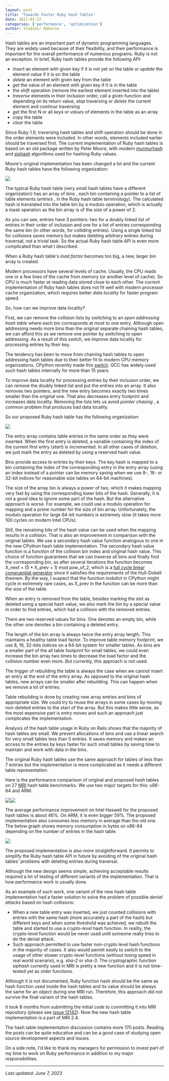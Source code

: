 ```yaml
---
layout: post
title: "Towards Faster Ruby Hash Tables"
date: 2017-02-27
categories: ['performance', 'optimization']
author: Vladimir Makarov
---
```


Hash tables are an important part of dynamic programming languages. They are widely used because of their flexibility, and their performance is important for the overall performance of numerous programs. Ruby is not an exception. In brief, Ruby hash tables provide the following API:
  * _insert_ an element with given key if it is not yet on the table or _update_ the element value if it is on the table
  * _delete_ an element with given key from the table
  * _get_ the value of an element with given key if it is in the table
  * the _shift_ operation (remove the earliest element inserted into the table)
  * _traverse_ elements in their inclusion order, call a given function and depending on its return value, _stop_ traversing or _delete_ the current element and _continue_ traversing
  * _get_ the first N or all _keys_ or _values_ of elements in the table as an array
  * _copy_ the table
  * _clear_ the table

Since Ruby 1.9, traversing hash tables and shift operation should be done in the order elements were included. In other words, elements included earlier should be traversed first. The current implementation of Ruby hash tables is based on an old package written by Peter Moore, with modern [murmurhash](http://murmurhash.googlepages.com) and [siphash](https://www.aumasson.jp/) algorithms used for hashing Ruby values.

Moore's original implementation has been changed a lot and the current Ruby hash tables have the following organization:

![](/assets/images/towards-faster-ruby-hash-tables/Original_Ruby_Tables-300x117.png)

The typical Ruby hash table (very small hash tables have a different organization) has an array of _bins_ , each bin containing a pointer to a list of table elements (_entries_ , in the Ruby hash table terminology). The calculated hash is translated into the table bin by a modulo operation, which is actually a mask operation as the bin array is of the size of a power of 2.

As you can see, entries have 3 pointers: two for a doubly linked list of entries in their order of inclusion and one for a list of entries corresponding the same bin (in other words, for colliding entries). Using a single linked list for collisions saves memory but makes deleting arbitrary entries during traversal, not a trivial task. So the actual Ruby hash table API is even more complicated than what I described.

When a Ruby hash table's _load factor_ becomes too big, a new, larger bin array is created.

Modern processors have several levels of cache. Usually, the CPU reads one or a few lines of the cache from memory (or another level of cache). So CPU is much faster at reading data stored close to each other. The current implementation of Ruby hash tables does not fit well with modern processor cache organization, which requires better _data locality_ for faster program speed.

So, how can we improve data locality?

First, we can remove the collision lists by switching to an _open addressing hash table_ where each bin corresponds at most to one entry. Although open addressing needs more bins than the original separate chaining hash tables, we can afford this as we remove one pointer by switching to open addressing. As a result of this switch, we improve data locality for processing entries by their key.

The tendency has been to move from chaining hash tables to open addressing hash tables due to their better fit to modern CPU memory organizations. CPython recently made this [switch](https://hg.python.org/cpython/file/tip/Objects/dictobject.c). GCC has widely-used such hash tables internally for more than 15 years.

To improve data locality for processing entries by their inclusion order, we can remove the doubly linked list and put the entries into an array. It also removes two pointers, and the new entry becomes exactly two times smaller than the original one. That also decreases entry footprint and increases data locality. Removing the lists lets us avoid _pointer chasing_ , a common problem that produces bad data locality.

So our proposed Ruby hash table has the following organization:

![](/assets/images/towards-faster-ruby-hash-tables/Screen-Shot-2017-02-22-at-3.07.25-PM-300x162.png)

The entry array contains table entries in the same order as they were inserted. When the first entry is deleted, a variable containing the index of the current first entry (_start_) is incremented. In all other cases of deletion, we just mark the entry as deleted by using a reserved hash value.

Bins provide access to entries by their keys. The key hash is mapped to a bin containing the index of the corresponding entry in the entry array (using an index instead of a pointer can be memory saving when we use 8-, 16- or 32-bit indices for reasonable size tables on 64-bit machines).

The size of the array bin is always a power of two, which it makes mapping very fast by using the corresponding lower bits of the hash. Generally, it is not a good idea to ignore some part of the hash. But the alternative approach is worse. For example, we could use a modulo operation for mapping and a prime number for the size of bin array. Unfortunately, the modulo operation for large 64-bit numbers is extremely slow (it takes more 100 cycles on modern Intel CPUs).

Still, the remaining bits of the hash value can be used when the mapping results in a collision. That is also an improvement in comparison with the original tables. We use a secondary hash value function analogous to one in the new CPython hash table implementation. The secondary hash value function is a function of the collision bin index and original hash value. This choice of function guarantees that we can traverse all bins and finally find the corresponding bin, as after several iterations the function becomes X_next = (5 * X_prev + 1) mod pow_of_2, which is a [full cycle linear congruential generator](https://en.wikipedia.org/wiki/Linear_congruential_generator) since it satisfies the requirements of the Hull-Dobell theorem. By the way, I suspect that the function lookdict in CPython might cycle in extremely rare cases, as X_prev in the function can be more than the size of the table.

When an entry is removed from the table, besides marking the slot as deleted using a special hash value, we also mark the bin by a special value in order to find entries, which had a collision with the removed entries.

There are two reserved values for bins. One denotes an empty bin, while the other one denotes a bin containing a deleted entry.

The length of the bin array is always twice the entry array length. This maintains a healthy table load factor. To improve table memory footprint, we use 8, 16, 32-bits indices on a 64-bit system for smaller tables. As bins are a smaller part of the all table footprint for small tables, we could even increase the bin array two times to decrease the load factor and the collision number even more. But currently, this approach is not used.

The trigger of rebuilding the table is always the case when we cannot insert an entry at the end of the entry array. As opposed to the original hash tables, new arrays can be smaller after rebuilding. This can happen when we remove a lot of entries.

Table rebuilding is done by creating new array entries and bins of appropriate size. We could try to reuse the arrays in some cases by moving non-deleted entries to the start of the array. But this makes little sense, as the most expensive part is entry moves and such an approach just complicates the implementation.

Analysis of the hash table usage in Ruby on Rails shows that the majority of hash tables are small. We prevent allocations of bins and use a linear search for very small tables less than 5 entries. It saves memory and makes an access to the entries by keys faster for such small tables by saving time to maintain and work with data in the bins.

The original Ruby hash tables use the same approach for tables of less than 7 entries but the implementation is more complicated as it needs a different table representation.

Here is the performance comparison of original and proposed hash tables on 27 [MRI](https://github.com/ruby/ruby) hash table benchmarks. We use two major targets for this: x86-64 and ARM.

![](/assets/images/towards-faster-ruby-hash-tables/x86_64.png)![](/assets/images/towards-faster-ruby-hash-tables/arm.png)

The average performance improvement on Intel Haswell for the proposed hash tables is about 46%. On ARM, it is even bigger 59%. The proposed implementation also consumes less memory in average than the old one. The below graph shows memory consumption in bytes on x86-64 depending on the number of entries in the hash table.

![](/assets/images/towards-faster-ruby-hash-tables/Size60000-300x225.png)

The proposed implementation is also more straightforward. It permits to simplify the Ruby hash table API in future by avoiding of the original hash tables' problems with deleting entries during traversal.

Although the new design seems simple, achieving acceptable results required a lot of testing of different variants of the implementation. That is how performance work is usually done.

As an example of such work, one variant of the new hash table implementation had a faster solution to solve the problem of possible _denial attacks_ based on hash collisions:
  * When a new table entry was inserted, we just counted collisions with entries with the same hash (more accurately a part of the hash) but different keys and when some threshold was achieved, we rebuilt the table and started to use a _crypto-level_ hash function. In reality, the crypto-level function would be never used until someone really tries to do the denial attack.
  * Such approach permitted to use faster non-crypto level hash functions in the majority of cases. It also would permit easily to switch to the usage of other slower crypto-level functions (without losing speed in real world scenario), e.g. _sha-2_ or _sha-3_. The cryptographic function _siphash_ currently used in MRI is pretty a new function and it is not time-tested yet as older functions.

Although it is not documented, Ruby function hash should be the same as hash function used inside the hash tables and its value should be always the same for an object during one MRI run. Therefore, this approach did not survive the final variant of the hash tables.

It took 8 months from submitting the initial code to committing it into MRI repository (please see [issue 12142](https://bugs.ruby-lang.org/issues/12142)). Now the new hash table implementation is a part of MRI 2.4.

The hash table implementation discussion contains more 170 posts. Reading the posts can be quite educative and can be a good case of studying open source development aspects and issues.

On a side note, I'd like to thank my managers for permission to invest part of my time to work on Ruby performance in addition to my major responsibilities.
* * *

_Last updated: June 7, 2023_

